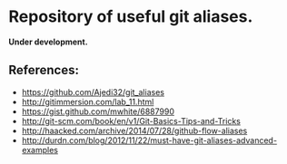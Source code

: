 Repository of useful git aliases.
=================================

__Under development.__

References:
-----------

- https://github.com/Ajedi32/git_aliases 
- http://gitimmersion.com/lab_11.html 
- https://gist.github.com/mwhite/6887990 
- http://git-scm.com/book/en/v1/Git-Basics-Tips-and-Tricks 
- http://haacked.com/archive/2014/07/28/github-flow-aliases 
- http://durdn.com/blog/2012/11/22/must-have-git-aliases-advanced-examples 